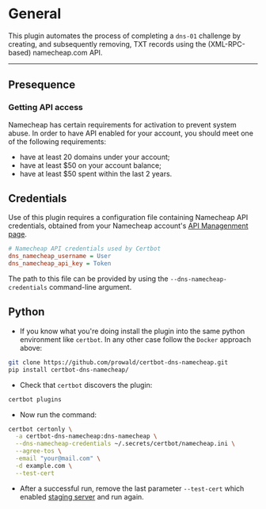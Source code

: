 # General

This plugin automates the process of completing a ``dns-01`` challenge by creating, and subsequently removing, TXT records using the (XML-RPC-based) namecheap.com API.

------------------

## Presequence

### Getting API access

Namecheap has certain requirements for activation to prevent system abuse. In order to have API enabled for your account, you should meet one of the following requirements:

- have at least 20 domains under your account;
- have at least $50 on your account balance;
- have at least $50 spent within the last 2 years.

## Credentials

Use of this plugin requires a configuration file containing Namecheap API credentials, obtained from your Namecheap account's [API Managenment page](https://ap.www.namecheap.com/settings/tools/apiaccess/).

```ini
# Namecheap API credentials used by Certbot
dns_namecheap_username = User
dns_namecheap_api_key = Token

```

The path to this file can be provided by using the `--dns-namecheap-credentials` command-line argument.


## Python

- If you know what you're doing install the plugin into the same python environment like `certbot`. In any other case follow the `Docker` approach above:

```sh
git clone https://github.com/prowald/certbot-dns-namecheap.git
pip install certbot-dns-namecheap/
```

- Check that `certbot` discovers the plugin:

```sh
certbot plugins
```

- Now run the command:

```sh
certbot certonly \
  -a certbot-dns-namecheap:dns-namecheap \
  --dns-namecheap-credentials ~/.secrets/certbot/namecheap.ini \
  --agree-tos \
  -email "your@mail.com" \
  -d example.com \
  --test-cert
  ```
- After a successful run, remove the last parameter `--test-cert` which enabled [staging server](https://letsencrypt.org/docs/staging-environment/) and run again.